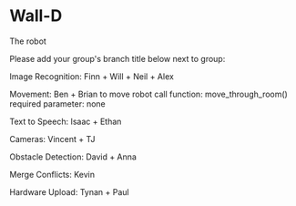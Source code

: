 # Wall-D
The robot

Please add your group's branch title below next to group:

Image Recognition: Finn + Will + Neil + Alex

Movement: Ben + Brian
          to move robot call function: move_through_room()
          required parameter: none

Text to Speech: Isaac + Ethan

Cameras: Vincent + TJ

Obstacle Detection: David + Anna

Merge Conflicts: Kevin

Hardware Upload: Tynan + Paul
